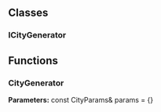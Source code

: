 
## Classes

### ICityGenerator




## Functions

### CityGenerator



**Parameters:** const CityParams& params = {}
